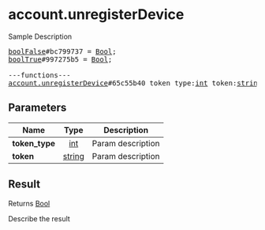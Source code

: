 # account.unregisterDevice

Sample Description

<pre>
<a href="../constructor/boolFalse">boolFalse</a>#bc799737 = <a href="../type/Bool.md">Bool</a>;
<a href="../constructor/boolTrue">boolTrue</a>#997275b5 = <a href="../type/Bool.md">Bool</a>;

---functions---
<a href="../method/account.unregisterDevice.md">account.unregisterDevice</a>#65c55b40 token_type:<a href="../type/int.md">int</a> token:<a href="../type/string.md">string</a> = <a href="../type/Bool.md">Bool</a>;
</pre>

## Parameters

| Name | Type | Description |
|------|:----:|-------------|
| **token_type** | <a href="../type/int.md">int</a> | Param description |
| **token** | <a href="../type/string.md">string</a> | Param description |

## Result

Returns <a href="../type/Bool.md">Bool</a>

Describe the result

